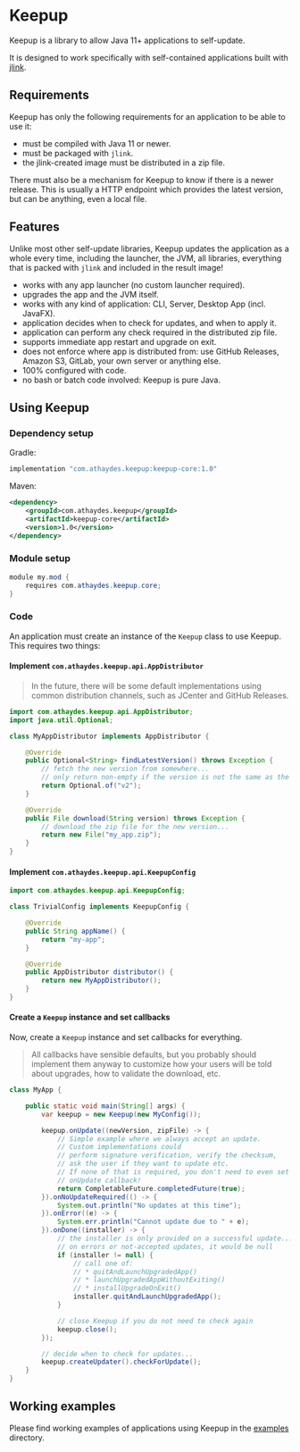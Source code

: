 # Keepup

Keepup is a library to allow Java 11+ applications to self-update.

It is designed to work specifically with self-contained applications built with [jlink](https://docs.oracle.com/en/java/javase/11/tools/jlink.html).

## Requirements

Keepup has only the following requirements for an application to be able to use it:

* must be compiled with Java 11 or newer.
* must be packaged with `jlink`.
* the jlink-created image must be distributed in a zip file.

There must also be a mechanism for Keepup to know if there is a newer release. This is usually a HTTP endpoint
which provides the latest version, but can be anything, even a local file.  

## Features

Unlike most other self-update libraries, Keepup updates the application as a whole every time, including
the launcher, the JVM, all libraries, everything that is packed with `jlink` and included in the result image!

* works with any app launcher (no custom launcher required).
* upgrades the app and the JVM itself.
* works with any kind of application: CLI, Server, Desktop App (incl. JavaFX).
* application decides when to check for updates, and when to apply it.
* application can perform any check required in the distributed zip file.
* supports immediate app restart and upgrade on exit.
* does not enforce where app is distributed from: use GitHub Releases, Amazon S3, GitLab, your own server or anything else.  
* 100% configured with code.
* no bash or batch code involved: Keepup is pure Java.

## Using Keepup

### Dependency setup

Gradle:

```groovy
implementation "com.athaydes.keepup:keepup-core:1.0"
```

Maven:

```xml
<dependency>
    <groupId>com.athaydes.keepup</groupId>
    <artifactId>keepup-core</artifactId>
    <version>1.0</version>
</dependency>
```

### Module setup

```java
module my.mod {
    requires com.athaydes.keepup.core;
}
```

### Code

An application must create an instance of the `Keepup` class to use Keepup. This requires two things:

#### Implement `com.athaydes.keepup.api.AppDistributor`

> In the future, there will be some default implementations using common distribution channels,
> such as JCenter and GitHub Releases.

```java
import com.athaydes.keepup.api.AppDistributor;
import java.util.Optional;

class MyAppDistributor implements AppDistributor {

    @Override
    public Optional<String> findLatestVersion() throws Exception {
        // fetch the new version from somewhere...
        // only return non-empty if the version is not the same as the current one!
        return Optional.of("v2");
    }

    @Override
    public File download(String version) throws Exception {
        // download the zip file for the new version...
        return new File("my_app.zip");
    }
}
```

#### Implement `com.athaydes.keepup.api.KeepupConfig`

```java
import com.athaydes.keepup.api.KeepupConfig;

class TrivialConfig implements KeepupConfig {

    @Override
    public String appName() {
        return "my-app";
    }

    @Override
    public AppDistributor distributor() {
        return new MyAppDistributor();
    }
}
```

#### Create a `Keepup` instance and set callbacks

Now, create a `Keepup` instance and set callbacks for everything.

> All callbacks have sensible defaults, but you probably should implement them anyway
> to customize how your users will be told about upgrades, how to validate the download, etc.

```java
class MyApp {

    public static void main(String[] args) {
        var keepup = new Keepup(new MyConfig());

        keepup.onUpdate((newVersion, zipFile) -> {
            // Simple example where we always accept an update.
            // Custom implementations could
            // perform signature verification, verify the checksum,
            // ask the user if they want to update etc.
            // If none of that is required, you don't need to even set this
            // onUpdate callback!
            return CompletableFuture.completedFuture(true);
        }).onNoUpdateRequired(() -> {
            System.out.println("No updates at this time");
        }).onError((e) -> {
            System.err.println("Cannot update due to " + e);
        }).onDone((installer) -> {
            // the installer is only provided on a successful update...
            // on errors or not-accepted updates, it would be null
            if (installer != null) {
                // call one of:
                // * quitAndLaunchUpgradedApp()
                // * launchUpgradedAppWithoutExiting()
                // * installUpgradeOnExit()
                installer.quitAndLaunchUpgradedApp();
            }

            // close Keepup if you do not need to check again
            keepup.close();
        });

        // decide when to check for updates...
        keepup.createUpdater().checkForUpdate();
    }
}
```

## Working examples

Please find working examples of applications using Keepup in the [examples](examples) directory.
